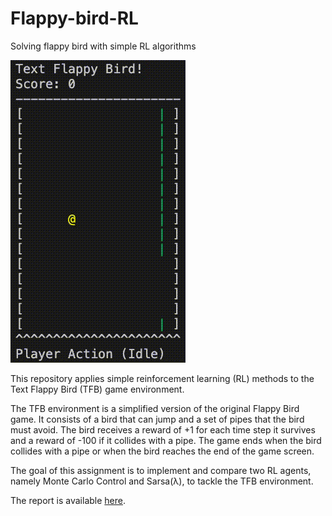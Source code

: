 # Flappy-bird-RL


Solving flappy bird with simple RL algorithms

![TFB gif](TFB_agent.gif)

This repository applies simple reinforcement learning
(RL) methods to the Text Flappy Bird (TFB) game environment.

The TFB environment is a simplified version of the original Flappy Bird game. It consists of a bird that can jump and a set of pipes that the bird must avoid. The bird receives a reward of +1 for each time step it survives and a reward of -100 if it collides with a pipe. The game ends when the bird collides with a pipe or when the bird reaches the end of the game screen.

The goal of this assignment is to implement and compare two RL agents, namely Monte Carlo Control and Sarsa(λ), to tackle the TFB environment.

The report is available [here](report.pdf).

